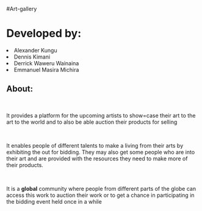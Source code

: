 #Art-gallery
<h1>Developed by:</h1>
<li>Alexander Kungu</li>
<li>Dennis Kimani</li>
<li>Derrick Waweru Wainaina</li>
<li>Emmanuel Masira Michira</li>

<h2>About:</h2><br/>
<p>It provides a platform for the upcoming artists to show=case their art to the
art to the world and to also be able auction their products for selling</p><br/>

<p>It enables people of different talents to make a living from their arts by
 exhibiting the out for bidding. They may also get some people who are into their
 art and are provided with the resources they need to make more of their
 products.</p><br/>

 <p>It is a <strong>global</strong> community where people from different parts
 of the globe can access this work to auction their work or to get a chance in
 participating in the bidding event held once in a while</p><br/>

